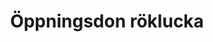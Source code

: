 ---
title: 'Öppningsdon röklucka'
symbol_image: 'symbols/kr/66.svg'
weight: 66
card: true
card_color: 'bg-symbol-red'
---